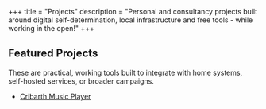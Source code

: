 +++
title = "Projects"
description = "Personal and consultancy projects built around digital self-determination, local infrastructure and free tools - while working in the open!"
+++

## Featured Projects

These are practical, working tools built to integrate with home systems,
self-hosted services, or broader campaigns.

- [Cribarth Music Player](/projects/cribarth-music-player/)
